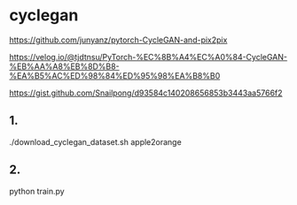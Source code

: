 # cyclegan


https://github.com/junyanz/pytorch-CycleGAN-and-pix2pix

https://velog.io/@tjdtnsu/PyTorch-%EC%8B%A4%EC%A0%84-CycleGAN-%EB%AA%A8%EB%8D%B8-%EA%B5%AC%ED%98%84%ED%95%98%EA%B8%B0

https://gist.github.com/Snailpong/d93584c140208656853b3443aa5766f2




## 1. 
./download_cyclegan_dataset.sh apple2orange

## 2. 
python train.py
